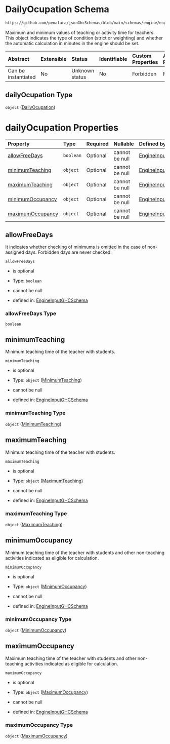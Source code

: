 # DailyOcupation Schema

```txt
https://github.com/penalara/jsonGhcSchemas/blob/main/schemas/engine/engineSpecification.schema.json#/definitions/dailyOcupation
```

Maximum and minimum values of teaching or activity time for teachers. This object indicates the type of condition (strict or weighting) and whether the automatic calculation in minutes in the engine should be set.

| Abstract            | Extensible | Status         | Identifiable | Custom Properties | Additional Properties | Access Restrictions | Defined In                                                                                               |
| :------------------ | :--------- | :------------- | :----------- | :---------------- | :-------------------- | :------------------ | :------------------------------------------------------------------------------------------------------- |
| Can be instantiated | No         | Unknown status | No           | Forbidden         | Forbidden             | none                | [engineSpecification.schema.json\*](../../../out/engineSpecification.schema.json "open original schema") |

## dailyOcupation Type

`object` ([DailyOcupation](enginespecification-definitions-dailyocupation.md))

# dailyOcupation Properties

| Property                              | Type      | Required | Nullable       | Defined by                                                                                                                                                                                                                                                          |
| :------------------------------------ | :-------- | :------- | :------------- | :------------------------------------------------------------------------------------------------------------------------------------------------------------------------------------------------------------------------------------------------------------------ |
| [allowFreeDays](#allowfreedays)       | `boolean` | Optional | cannot be null | [EngineInputGHCSchema](enginespecification-definitions-dailyocupation-properties-allowfreedays.md "https://github.com/penalara/jsonGhcSchemas/blob/main/schemas/engine/engineSpecification.schema.json#/definitions/dailyOcupation/properties/allowFreeDays")       |
| [minimumTeaching](#minimumteaching)   | `object`  | Optional | cannot be null | [EngineInputGHCSchema](enginespecification-definitions-dailyocupation-properties-minimumteaching.md "https://github.com/penalara/jsonGhcSchemas/blob/main/schemas/engine/engineSpecification.schema.json#/definitions/dailyOcupation/properties/minimumTeaching")   |
| [maximumTeaching](#maximumteaching)   | `object`  | Optional | cannot be null | [EngineInputGHCSchema](enginespecification-definitions-dailyocupation-properties-maximumteaching.md "https://github.com/penalara/jsonGhcSchemas/blob/main/schemas/engine/engineSpecification.schema.json#/definitions/dailyOcupation/properties/maximumTeaching")   |
| [minimumOccupancy](#minimumoccupancy) | `object`  | Optional | cannot be null | [EngineInputGHCSchema](enginespecification-definitions-dailyocupation-properties-minimumoccupancy.md "https://github.com/penalara/jsonGhcSchemas/blob/main/schemas/engine/engineSpecification.schema.json#/definitions/dailyOcupation/properties/minimumOccupancy") |
| [maximumOccupancy](#maximumoccupancy) | `object`  | Optional | cannot be null | [EngineInputGHCSchema](enginespecification-definitions-dailyocupation-properties-maximumoccupancy.md "https://github.com/penalara/jsonGhcSchemas/blob/main/schemas/engine/engineSpecification.schema.json#/definitions/dailyOcupation/properties/maximumOccupancy") |

## allowFreeDays

It indicates whether checking of minimums is omitted in the case of non-assigned days. Forbidden days are never checked.

`allowFreeDays`

*   is optional

*   Type: `boolean`

*   cannot be null

*   defined in: [EngineInputGHCSchema](enginespecification-definitions-dailyocupation-properties-allowfreedays.md "https://github.com/penalara/jsonGhcSchemas/blob/main/schemas/engine/engineSpecification.schema.json#/definitions/dailyOcupation/properties/allowFreeDays")

### allowFreeDays Type

`boolean`

## minimumTeaching

Minimum teaching time of the teacher with students.

`minimumTeaching`

*   is optional

*   Type: `object` ([MinimumTeaching](enginespecification-definitions-dailyocupation-properties-minimumteaching.md))

*   cannot be null

*   defined in: [EngineInputGHCSchema](enginespecification-definitions-dailyocupation-properties-minimumteaching.md "https://github.com/penalara/jsonGhcSchemas/blob/main/schemas/engine/engineSpecification.schema.json#/definitions/dailyOcupation/properties/minimumTeaching")

### minimumTeaching Type

`object` ([MinimumTeaching](enginespecification-definitions-dailyocupation-properties-minimumteaching.md))

## maximumTeaching

Minimum teaching time of the teacher with students.

`maximumTeaching`

*   is optional

*   Type: `object` ([MaximumTeaching](enginespecification-definitions-dailyocupation-properties-maximumteaching.md))

*   cannot be null

*   defined in: [EngineInputGHCSchema](enginespecification-definitions-dailyocupation-properties-maximumteaching.md "https://github.com/penalara/jsonGhcSchemas/blob/main/schemas/engine/engineSpecification.schema.json#/definitions/dailyOcupation/properties/maximumTeaching")

### maximumTeaching Type

`object` ([MaximumTeaching](enginespecification-definitions-dailyocupation-properties-maximumteaching.md))

## minimumOccupancy

Minimum teaching time of the teacher with students and other non-teaching activities indicated as eligible for calculation.

`minimumOccupancy`

*   is optional

*   Type: `object` ([MinimumOccupancy](enginespecification-definitions-dailyocupation-properties-minimumoccupancy.md))

*   cannot be null

*   defined in: [EngineInputGHCSchema](enginespecification-definitions-dailyocupation-properties-minimumoccupancy.md "https://github.com/penalara/jsonGhcSchemas/blob/main/schemas/engine/engineSpecification.schema.json#/definitions/dailyOcupation/properties/minimumOccupancy")

### minimumOccupancy Type

`object` ([MinimumOccupancy](enginespecification-definitions-dailyocupation-properties-minimumoccupancy.md))

## maximumOccupancy

Maximum teaching time of the teacher with students and other non-teaching activities indicated as eligible for calculation.

`maximumOccupancy`

*   is optional

*   Type: `object` ([MaximumOccupancy](enginespecification-definitions-dailyocupation-properties-maximumoccupancy.md))

*   cannot be null

*   defined in: [EngineInputGHCSchema](enginespecification-definitions-dailyocupation-properties-maximumoccupancy.md "https://github.com/penalara/jsonGhcSchemas/blob/main/schemas/engine/engineSpecification.schema.json#/definitions/dailyOcupation/properties/maximumOccupancy")

### maximumOccupancy Type

`object` ([MaximumOccupancy](enginespecification-definitions-dailyocupation-properties-maximumoccupancy.md))
